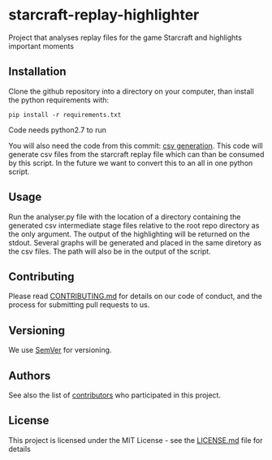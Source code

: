 # starcraft-replay-highlighter
Project that analyses replay files for the game Starcraft and highlights important moments 

## Installation

Clone the github repository into a directory on your computer, than install the python requirements with:

```shell
pip install -r requirements.txt
```

Code needs python2.7 to run

You will also need the code from this commit: [csv generation](https://github.com/JAdeLeeuw/ScExtractor/tree/61b95dcc6962b708d9b3552ad1a24889f9b71496). This code will generate csv files from the starcraft replay file which can than be consumed by this script. In the future we want to convert this to an all in one python script.

## Usage

Run the analyser.py file with the location of a directory containing the generated csv intermediate stage files relative to the root repo directory as the only argument. The output of the highlighting will be returned on the stdout. Several graphs will be generated and placed in the same diretory as the csv files. The path will also be in the output of the script.

## Contributing

Please read [CONTRIBUTING.md](CONTRIBUTING.md) for details on our code of conduct, and the process for submitting pull requests to us.

## Versioning

We use [SemVer](http://semver.org/) for versioning.

## Authors

See also the list of [contributors](https://github.com/mitchellolsthoorn/starcraft-replay-highlighter/contributors) who participated in this project.

## License

This project is licensed under the MIT License - see the [LICENSE.md](LICENSE) file for details

